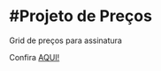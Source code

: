 <h1>#Projeto de Preços</h1>
<p>Grid de preços para assinatura</p>
<p>Confira <a href="https://iasmincqfernandes.github.io/Projeto-Precos/">AQUI!</a><p>
